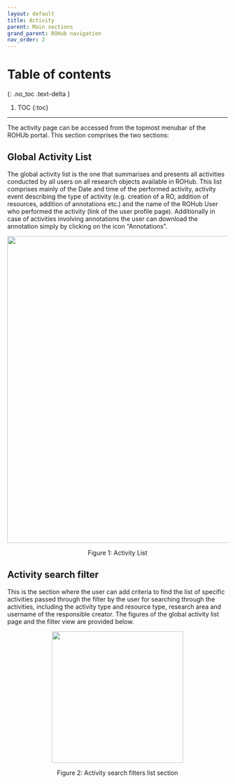 ```yaml
---
layout: default
title: Activity
parent: Main sections
grand_parent: ROHub navigation
nav_order: 2
---
```


# Table of contents
{: .no_toc .text-delta }

1. TOC
{:toc}

---

The activity page  can be accessed from the topmost menubar of the ROHUb portal. This section comprises the two sections:
## Global Activity List
The global activity list is the one that summarises and presents all activities conducted by all users on all research objects available in ROHub. This list comprises mainly of the Date and time of the performed activity, activity event describing the type of activity (e.g. creation of a RO, addition of resources, addition of annotations etc.) and the name of the ROHub User who performed the activity (link of the user profile page). Additionally in case of activities involving annotations the user can download the annotation simply by clicking on the icon “Annotations”.

<p align="center"> <img src="https://box.psnc.pl/f/1c8128077b/?raw=1" width="700"> </p>
<div align="center"> Figure 1: Activity List </div>

## Activity search filter
This is the section where the user can add criteria to find the list of specific activities passed through the filter by the user for searching through the activities, including the activity type and resource type, research area and username of the responsible creator.
The figures of the global activity list page and the filter view are provided below.


<p align="center"> <img src="https://box.psnc.pl/f/2dd230576a/?raw=1" width="300"> </p>
<div align="center"> Figure 2: Activity search filters list section </div>
